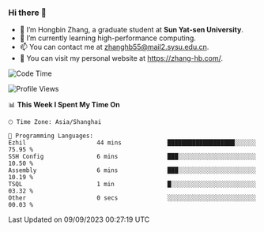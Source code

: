 ### Hi there 👋

- 🔭 I’m Hongbin Zhang, a graduate student at **Sun Yat-sen University**.
- 🌱 I’m currently learning high-performance computing.
- 📫 You can contact me at zhanghb55@mail2.sysu.edu.cn.
- 👀 You can visit my personal website at https://zhang-hb.com/.

<!--START_SECTION:waka-->
![Code Time](http://img.shields.io/badge/Code%20Time-229%20hrs%2036%20mins-blue)

![Profile Views](http://img.shields.io/badge/Profile%20Views-0-blue)

📊 **This Week I Spent My Time On** 

```text
🕑︎ Time Zone: Asia/Shanghai

💬 Programming Languages: 
Ezhil                    44 mins             ███████████████████░░░░░░   75.95 % 
SSH Config               6 mins              ███░░░░░░░░░░░░░░░░░░░░░░   10.50 % 
Assembly                 6 mins              ███░░░░░░░░░░░░░░░░░░░░░░   10.19 % 
TSQL                     1 min               █░░░░░░░░░░░░░░░░░░░░░░░░   03.32 % 
Other                    0 secs              ░░░░░░░░░░░░░░░░░░░░░░░░░   00.03 % 
```


 Last Updated on 09/09/2023 00:27:19 UTC
<!--END_SECTION:waka-->